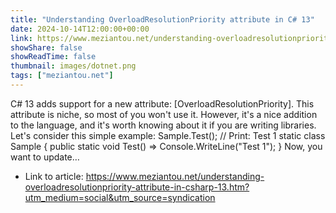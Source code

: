```yaml
---
title: "Understanding OverloadResolutionPriority attribute in C# 13"
date: 2024-10-14T12:00:00+00:00
link: https://www.meziantou.net/understanding-overloadresolutionpriority-attribute-in-csharp-13.htm?utm_medium=social&utm_source=syndication
showShare: false
showReadTime: false
thumbnail: images/dotnet.png
tags: ["meziantou.net"]
---
```

C# 13 adds support for a new attribute: [OverloadResolutionPriority]. This attribute is niche, so most of you won't use it. However, it's a nice addition to the language, and it's worth knowing about it if you are writing libraries. Let's consider this simple example: Sample.Test(); // Print: Test 1 static class Sample { public static void Test() => Console.WriteLine("Test 1"); } Now, you want to update…

- Link to article: https://www.meziantou.net/understanding-overloadresolutionpriority-attribute-in-csharp-13.htm?utm_medium=social&utm_source=syndication